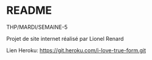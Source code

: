# README

THP/MARDI/SEMAINE-5

Projet de site internet réalisé par Lionel Renard 

Lien Heroku:
https://git.heroku.com/i-love-true-form.git
